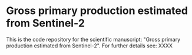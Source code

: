 # Gross primary production estimated from Sentinel-2 #

This is the code repository for the scientific manuscript: "Gross primary production estimated from Sentinel-2". For further details see: XXXX

